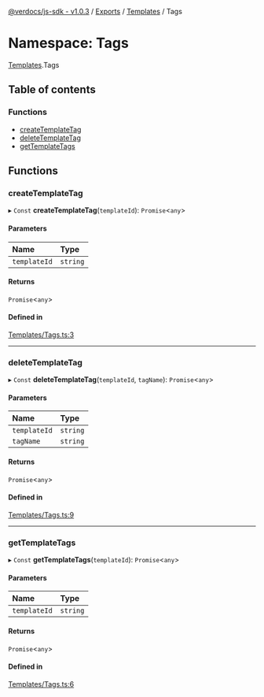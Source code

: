 [@verdocs/js-sdk - v1.0.3](../README.md) / [Exports](../modules.md) / [Templates](Templates.md) / Tags

# Namespace: Tags

[Templates](Templates.md).Tags

## Table of contents

### Functions

- [createTemplateTag](Templates.Tags.md#createtemplatetag)
- [deleteTemplateTag](Templates.Tags.md#deletetemplatetag)
- [getTemplateTags](Templates.Tags.md#gettemplatetags)

## Functions

### createTemplateTag

▸ `Const` **createTemplateTag**(`templateId`): `Promise`<`any`\>

#### Parameters

| Name | Type |
| :------ | :------ |
| `templateId` | `string` |

#### Returns

`Promise`<`any`\>

#### Defined in

[Templates/Tags.ts:3](https://github.com/Verdocs/js-sdk/blob/main/src/Templates/Tags.ts#L3)

___

### deleteTemplateTag

▸ `Const` **deleteTemplateTag**(`templateId`, `tagName`): `Promise`<`any`\>

#### Parameters

| Name | Type |
| :------ | :------ |
| `templateId` | `string` |
| `tagName` | `string` |

#### Returns

`Promise`<`any`\>

#### Defined in

[Templates/Tags.ts:9](https://github.com/Verdocs/js-sdk/blob/main/src/Templates/Tags.ts#L9)

___

### getTemplateTags

▸ `Const` **getTemplateTags**(`templateId`): `Promise`<`any`\>

#### Parameters

| Name | Type |
| :------ | :------ |
| `templateId` | `string` |

#### Returns

`Promise`<`any`\>

#### Defined in

[Templates/Tags.ts:6](https://github.com/Verdocs/js-sdk/blob/main/src/Templates/Tags.ts#L6)
